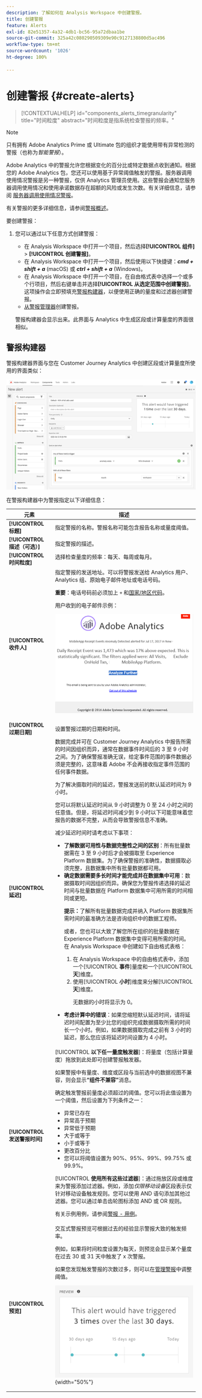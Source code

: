 ```yaml
---
description: 了解如何在 Analysis Workspace 中创建警报。
title: 创建警报
feature: Alerts
exl-id: 82e51357-4a32-4db1-bc56-95a72dbaa1be
source-git-commit: 325a42c080290509309e90c9127138800d5ac496
workflow-type: tm+mt
source-wordcount: '1026'
ht-degree: 100%

---
```


# 创建警报 {#create-alerts}

<!-- markdownlint-disable MD034 -->

>[!CONTEXTUALHELP]
>id="components_alerts_timegranularity"
>title="时间粒度"
>abstract="时间粒度是指系统检查警报的频率。"

<!-- markdownlint-enable MD034 -->

>[!NOTE]
>
>只有拥有 Adobe Analytics Prime 或 Ultimate 包的组织才能使用带有异常检测的警报（也称为&#x200B;_智能警报_）。

Adobe Analytics 中的警报允许您根据变化的百分比或特定数据点收到通知。根据您的 Adobe Analytics 包，您还可以使用基于异常阈值触发的警报。服务器调用使用情况警报是另一种警报，仅供 Analytics 管理员使用。这些警报会通知您服务器调用使用情况和使用承诺数据存在超额的风险或发生次数。有关详细信息，请参阅 [服务器调用使用情况警报](/help/admin/tools/server-call-usage/scu-alerts.md)。

有关警报的更多详细信息，请参阅[警报概述](alerts-overview.md)。

要创建警报：

1. 您可以通过以下任意方式创建警报：

   * 在 Analysis Workspace 中打开一个项目，然后选择&#x200B;**[!UICONTROL 组件]** > **[!UICONTROL 创建警报]**。
   * 在 Analysis Workspace 中打开一个项目，然后使用以下快捷键：***cmd + shift + a*** (macOS) 或 ***ctrl + shift + a*** (Windows)。
   * 在 Analysis Workspace 中打开一个项目，在自由格式表中选择一个或多个行项目，然后右键单击并选择&#x200B;**[!UICONTROL 从选定范围中创建警报]**。这项操作会立即预填充[警报构建器](alert-builder.md)，以便使用正确的量度和过滤器创建警报。
   * [从警报管理器](/help/components/alerts/alert-manager.md#create-alerts)创建警报。

   警报构建器会显示出来。此界面与 Analytics 中生成区段或计算量度的界面很相似。



## 警报构建器

警报构建器界面与您在 Customer Journey Analytics 中创建区段或计算量度所使用的界面类似：

![警报构建器界面](assets/alert-builder.png)

在警报构建器中为警报指定以下详细信息：

| 元素 | 描述 |
|---------|----------|
| **[!UICONTROL 标题]** | 指定警报的名称。警报名称可能包含报告名称或量度阈值。 |
| **[!UICONTROL 描述（可选）]** | 指定警报的描述。 |
| **[!UICONTROL 时间粒度]** | 选择检查量度的频率：每天、每周或每月。<p> |
| **[!UICONTROL 收件人]** | 指定警报的发送地址。可以将警报发送给 Analytics 用户、Analytics 组、原始电子邮件地址或电话号码。<p><b>重要</b>：电话号码前必须加上 `+` 和[国家/地区代码](https://countrycode.org/)。</p><p>用户收到的电子邮件示例：</p><p>![警报电子邮件](assets/alerts-email.PNG)</p> |
| **[!UICONTROL 过期日期]** | 设置警报过期的日期和时间。 |
| **[!UICONTROL 延迟]** | 数据完成并可在 Customer Journey Analytics 中报告所需的时间因组织而异，通常在数据事件时间后的 3 至 9 小时之间。为了确保警报准确无误，给定事件范围的事件数据必须是完整的，这意味着 Adobe 不会再接收指定事件范围的任何事件数据。<p>为了解决摄取时间的延迟，警报发送前的默认延迟时间为 9 小时。</p><p>您可以将默认延迟时间从 9 小时调整为 0 至 24 小时之间的任意值。但是，将延迟时间减少到 9 小时以下可能意味着您报告的数据不完整，从而会导致警报信息不准确。</p><p>减少延迟时间时请考虑以下事项：</p><ul><li>**了解数据可用性与数据完整性之间的区别**：所有批量数据需在 3 至 9 小时后才会被摄取至 Experience Platform 数据集。为了确保警报的准确性，数据摄取必须完整，且数据集中所有批量数据都可用。</li><li>**确定数据需要多长时间才能完成并在数据集中可用**：数据摄取时间因组织而异。确保您为警报传递选择的延迟时间与批量数据在 Platform 数据集中可用所需的时间相同或更短<!--add link? -->。</li><p>**提示：**&#x200B;了解所有批量数据完成并纳入 Platform 数据集所需时间的最准确方法是咨询组织中的数据工程师。</p><p>或者，您也可以大致了解您所在组织的批量数据在 Experience Platform 数据集中变得可用所需的时间。在 Analysis Workspace 中创建如下自由格式表格：</p><ol><li>在 Analysis Workspace 中的自由格式表中，添加一个&#x200B;[!UICONTROL **事件**]&#x200B;量度和一个&#x200B;[!UICONTROL **天**]&#x200B;维度。</li><li>使用&#x200B;[!UICONTROL **小时**]&#x200B;维度来分解&#x200B;[!UICONTROL **天**]&#x200B;维度。<p>无数据的小时将显示为 0。</p></li></ol><li>**考虑计算中的错误**：如果您缩短默认延迟时间，请将延迟时间配置为至少比您的组织完成数据摄取所需的时间长一个小时。例如，如果数据摄取完成之前有 3 小时的延迟，那么您应该将延迟时间设置为 4 小时。</li> |
| **[!UICONTROL 发送警报时间]** | [!UICONTROL **以下任一量度触发器**]：将量度（包括计算量度）拖放到此处即可创建警报触发器。<p>如果警报中有量度、维度或区段与当前选中的数据视图不兼容，则会显示&#x200B;**“组件不兼容”**&#x200B;消息。</p><p>确定触发警报前量度必须超过的阈值。您可以将此值设置为一个阈值，然后设置为下列条件之一：</p><ul><li>异常已存在</li><li>异常高于预期</li><li>异常低于预期</li><li>大于或等于</li><li>小于或等于</li><li>更改百分比</li><li>您可以将阈值设置为 90%、95%、99%、99.75% 或 99.9%。</li></ul><p>[!UICONTROL **使用所有这些过滤器**]：通过拖放区段或维度来为警报添加过滤器。例如，添加&#x200B;*仅限移动设备*&#x200B;区段表示仅针对移动设备触发规则。您可以使用 AND 语句添加其他过滤器。您可以通过单击齿轮图标添加 AND 或 OR 规则。</p><p>有关示例用例，请参阅[警报 - 用例](alerts-use-cases.md)。</p> |
| **[!UICONTROL 预览]** | 交互式警报预览可根据过去的经验显示警报大致的触发频率。<p>例如，如果将时间粒度设置为每天，则预览会显示某个量度在过去 30 或 31 天中触发了 x 次警报。</p><p>如果您发现触发警报的次数过多，则可以在[管理警报](alert-manager.md)中调整阈值。</p><p>![](assets/alert-preview.png){width="50%"}</p> |

<!--

   ![](assets/alert-builder.png)

1. Specify the following options to configure the alert:

   | Option | Description | 
   |---------|----------|
   | [!UICONTROL **Title**]  | Specify a name for the alert. The alert name might contain the name of the report or the metrics threshold. | 
   | [!UICONTROL **Description (optional)**] | Specify a description for the alert. | 
   | [!UICONTROL **Time granularity**] | Select how often you want the metric to be checked: Hourly, Daily, Weekly, or Monthly.<p><b>Note:</b> For report suites with a custom calendar, monthly granularity in the Alert Builder is not supported.<!--true?--</p | 
   | [!UICONTROL **Recipients**] | Specify where the alert can be sent. An alert can be sent to an Analytics user, an Analytics group, a raw email address, or to a phone number.<p><b>Important:</b> The phone number must be preceded by `+` and a [country code](https://countrycode.org/).</p><p>The e-mail that a user would receive once an alert has been triggered looks similar to:</p><p>![](assets/alerts-email.PNG)</p> | 
   | [!UICONTROL **Expiration date**] | Set the date and time when you want the alert to expire. | 
   | [!UICONTROL **Send an alert when**] | [!UICONTROL **Any of these metrics trigger**]: Drag and drop metrics (including calculated metrics) here to create triggers for the alert.<p>An **"incompatible components"** message appears if not all the metrics, dimensions, or segments in the alert are compatible with the currently selected data view.</p><p>Determine the threshold that the metric must exceed before an alert is set. You can set this value to a threshold and then to one of the following conditions:</p><ul><li>anomaly exists</li><li>anomaly is above expected</li><li>anomaly is below expected</li><li>is above or equals</li><li>is below or equals</li><li>changes by</li><li>You can set a threshold of 90%, 95%, 99%, 99.75%, and 99.9%.</li></ul><p>[!UICONTROL **With all of these filters**]: Drag and drop segments or dimensions to add filters. For example, adding a *Mobile Devices Only* segment would mean that the rule triggers only for mobile devices. You can add additional filters by using an AND statement. You can add AND or OR rules by clicking the gear icon.</p><p>See [Alerts - use cases](/help/components/alerts/alerts-use-cases.md) for example.</p> | 
   | [!UICONTROL **Preview**] | The interactive alert preview shows you how often, approximately, an alert will fire based on past experience.<p>For example, if you set the time granularity to daily, the preview can tell you that the alert would have been triggered for a certain metric x times during the last 30 or 31 days. The preview approximation window is established by the alert frequency setting. For daily alert frequencies, the preview window approximates the previous 30 days. For weekly alert frequencies, the preview window approximates the last 12 weeks. For monthly alert frequencies, the preview window approximates the previous 12 months.</p><p>If you find that too many alerts will be triggered, you can adjust the threshold in the [Alert Manager](/help/components/alerts/alert-manager.md).</p><p>![](assets/alert_preview.png)</p> |

1. Select [!UICONTROL **Save**].

-->